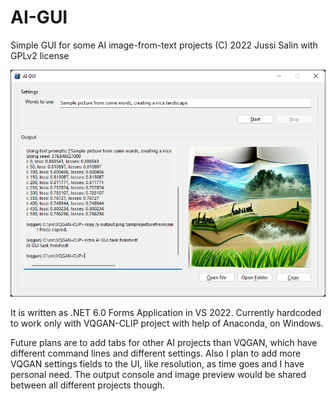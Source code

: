 # AI-GUI
Simple GUI for some AI image-from-text projects
(C) 2022 Jussi Salin with GPLv2 license

![Screenshot of the GUI](screenshot.png)

It is written as .NET 6.0 Forms Application in VS 2022. Currently hardcoded to work only with VQGAN-CLIP project with help of Anaconda, on Windows.

Future plans are to add tabs for other AI projects than VQGAN, which have different command lines and different settings. Also I plan to add more VQGAN settings fields to the UI, like resolution, as time goes and I have personal need. The output console and image preview would be shared between all different projects though.